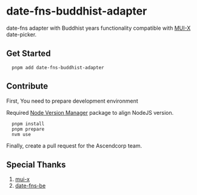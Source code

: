 # date-fns-buddhist-adapter

date-fns adapter with Buddhist years functionality compatible with [MUI-X](https://github.com/mui/mui-x) date-picker.

## Get Started

```shell
  pnpm add date-fns-buddhist-adapter
```

## Contribute

First, You need to prepare development environment

Required [Node Version Manager](https://github.com/nvm-sh/nvm) package to align NodeJS version.

```shell
  pnpm install
  pnpm prepare
  nvm use
```

Finally, create a pull request for the Ascendcorp team.

## Special Thanks

1. [mui-x](https://github.com/mui/mui-x)
2. [date-fns-be](https://github.com/tarzui/date-fns-be)
